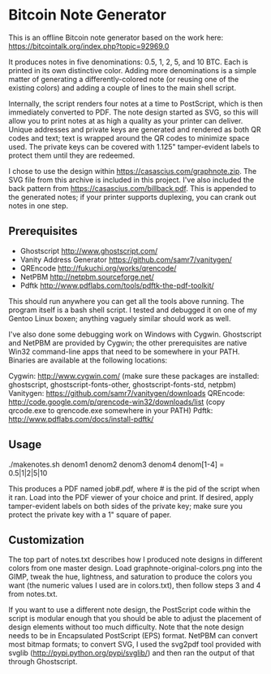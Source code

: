 Bitcoin Note Generator
======================

This is an offline Bitcoin note generator based on the work here:
https://bitcointalk.org/index.php?topic=92969.0

It produces notes in five denominations: 0.5, 1, 2, 5, and 10 BTC.  Each is
printed in its own distinctive color.  Adding more denominations is a simple
matter of generating a differently-colored note (or reusing one of the
existing colors) and adding a couple of lines to the main shell script.

Internally, the script renders four notes at a time to PostScript, which is
then immediately converted to PDF.  The note design started as SVG, so this 
will allow you to print notes at as high a quality as your printer can
deliver.  Unique addresses and private keys are generated and rendered as
both QR codes and text; text is wrapped around the QR codes to minimize 
space used.  The private keys can be covered with 1.125" tamper-evident
labels to protect them until they are redeemed.

I chose to use the design within https://casascius.com/graphnote.zip.  The
SVG file from this archive is included in this project.  I've also included
the back pattern from https://casascius.com/billback.pdf.  This is appended
to the generated notes; if your printer supports duplexing, you can crank 
out notes in one step.

Prerequisites
-------------

* Ghostscript
  http://www.ghostscript.com/
* Vanity Address Generator
  https://github.com/samr7/vanitygen/
* QREncode
  http://fukuchi.org/works/qrencode/
* NetPBM
  http://netpbm.sourceforge.net/
* Pdftk
  http://www.pdflabs.com/tools/pdftk-the-pdf-toolkit/

This should run anywhere you can get all the tools above running.  The program
itself is a bash shell script.  I tested and debugged it on one of my Gentoo
Linux boxen; anything vaguely similar should work as well.  

I've also done some debugging work on Windows with Cygwin.  Ghostscript and
NetPBM are provided by Cygwin; the other prerequisites are native Win32
command-line apps that need to be somewhere in your PATH.  Binaries are
available at the following locations:

Cygwin: http://www.cygwin.com/
  (make sure these packages are installed: ghostscript,
   ghostscript-fonts-other, ghostscript-fonts-std, netpbm)
Vanitygen: https://github.com/samr7/vanitygen/downloads
QREncode: http://code.google.com/p/qrencode-win32/downloads/list
  (copy qrcode.exe to qrencode.exe somewhere in your PATH)
Pdftk: http://www.pdflabs.com/docs/install-pdftk/
  
Usage
-----

./makenotes.sh denom1 denom2 denom3 denom4
denom[1-4] = 0.5|1|2|5|10

This produces a PDF named job#.pdf, where # is the pid of the script when it
ran.  Load into the PDF viewer of your choice and print.  If desired, apply
tamper-evident labels on both sides of the private key; make sure you protect
the private key with a 1" square of paper.

Customization
-------------

The top part of notes.txt describes how I produced note designs in different
colors from one master design.  Load graphnote-original-colors.png into the 
GIMP, tweak the hue, lightness, and saturation to produce the colors you want 
(the numeric values I used are in colors.txt), then follow steps 3 and 4 from
notes.txt.

If you want to use a different note design, the PostScript code within the
script is modular enough that you should be able to adjust the placement of
design elements without too much difficulty.  Note that the note design needs
to be in Encapsulated PostScript (EPS) format.  NetPBM can convert most bitmap
formats; to convert SVG, I used the svg2pdf tool provided with svglib
(http://pypi.python.org/pypi/svglib/) and then ran the output of that
through Ghostscript.
